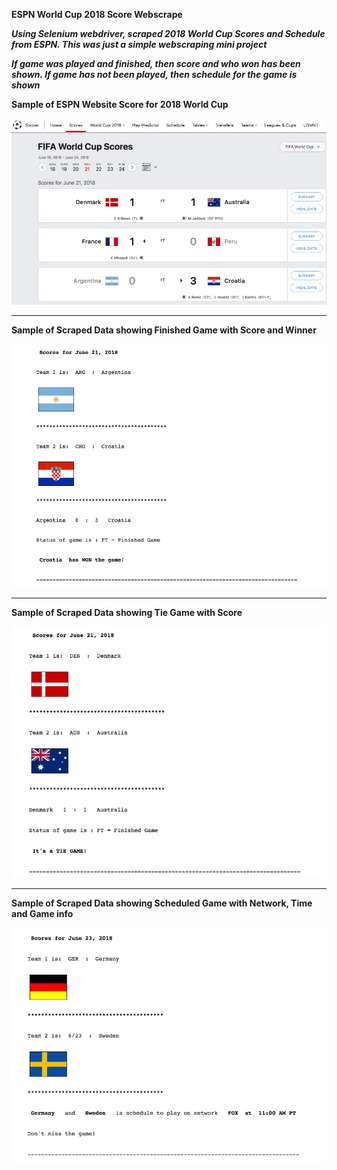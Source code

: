 **ESPN World Cup 2018 Score Webscrape**

***Using Selenium webdriver, scraped 2018 World Cup Scores and Schedule from ESPN. This was just a simple webscraping mini project***

***If game was played and finished, then score and who won has been shown. If game has not been played, then schedule for the game is shown***

**Sample of ESPN Website Score for 2018 World Cup**

<img src='images/ESPN_WorldCup_2018_Sample_Score.png'>

-----------------------------------------------------------------------------------

**Sample of Scraped Data showing Finished Game with Score and Winner**

<img src='images/FinishedGame.png'>


-----------------------------------------------------------------------------------

**Sample of Scraped Data showing Tie Game with Score**

<img src='images/TieGame.png'>

-----------------------------------------------------------------------------------

**Sample of Scraped Data showing Scheduled Game with Network, Time and Game info**

<img src='images/ScheduledGame.png'>
